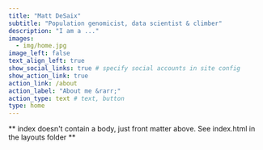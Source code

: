 ```yaml
---
title: "Matt DeSaix"
subtitle: "Population genomicist, data scientist & climber"
description: "I am a ..."
images:
  - img/home.jpg
image_left: false
text_align_left: true
show_social_links: true # specify social accounts in site config
show_action_link: true
action_link: /about
action_label: "About me &rarr;"
action_type: text # text, button
type: home
---
```


** index doesn't contain a body, just front matter above.
See index.html in the layouts folder **